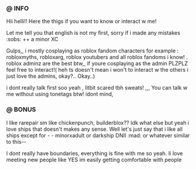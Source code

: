 ### @ INFO 
Hii helli!! Here the thigs if you want to know or interact w me! 

Let me tell you that english is not my first, sorry if i made any mistakes :sobs: ++ a minor XC

Gulps,, i mostly cosplaying as roblox fandom characters for example : robloxmyths, robloxarg, roblox youtubers and all roblox fandoms i know! . roblox adminz are the best btw,,  if youre cosplaying as the admin PLZPLZ feel free to interact!( heh ts doesn't mean i won't to interact w the others i just love the admins, okay?.. Okay..) 

i dont really talk first soo yeah , litbit scared tbh sweats! ,,, You can talk w me without using tonetags btw! idont mind, 

### @ BONUS 

I like rarepair sm like chickenpunch, builderblox?? Idk what else but yeah i love ships that doesn't makes any sense. Well let's just say that i like all ships except for - - minorxadult or darkship DNII :mad: or whatever similar to this--  

I dont really have boundaries, everything is fine with me so yeah. Ii love meeting new people like YES im easily getting comfortable with people 




